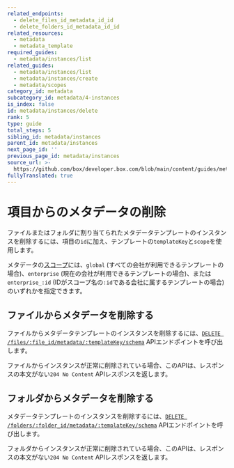 ```yaml
---
related_endpoints:
  - delete_files_id_metadata_id_id
  - delete_folders_id_metadata_id_id
related_resources:
  - metadata
  - metadata_template
required_guides:
  - metadata/instances/list
related_guides:
  - metadata/instances/list
  - metadata/instances/create
  - metadata/scopes
category_id: metadata
subcategory_id: metadata/4-instances
is_index: false
id: metadata/instances/delete
rank: 5
type: guide
total_steps: 5
sibling_id: metadata/instances
parent_id: metadata/instances
next_page_id: ''
previous_page_id: metadata/instances
source_url: >-
  https://github.com/box/developer.box.com/blob/main/content/guides/metadata/4-instances/5-delete.md
fullyTranslated: true
---
```

# 項目からのメタデータの削除

ファイルまたはフォルダに割り当てられたメタデータテンプレートのインスタンスを削除するには、項目の`id`に加え、テンプレートの`templateKey`と`scope`を使用します。

<Message>

メタデータの[スコープ][scopes]には、`global` (すべての会社が利用できるテンプレートの場合)、`enterprise` (現在の会社が利用できるテンプレートの場合)、または`enterprise_:id` (IDがスコープ名の`:id`である会社に属するテンプレートの場合) のいずれかを指定できます。

</Message>

## ファイルからメタデータを削除する

ファイルからメタデータテンプレートのインスタンスを削除するには、[`DELETE /files/:file_id/metadata/:templateKey/schema`][e_on_file] APIエンドポイントを呼び出します。

<Samples id="delete_files_id_metadata_id_id">

</Samples>

ファイルからインスタンスが正常に削除されている場合、このAPIは、レスポンスの本文がない`204 No Content` APIレスポンスを返します。

## フォルダからメタデータを削除する

メタデータテンプレートのインスタンスを削除するには、[`DELETE /folders/:folder_id/metadata/:templateKey/schema`][e_on_folder] APIエンドポイントを呼び出します。

<Samples id="delete_folders_id_metadata_id_id">

</Samples>

フォルダからインスタンスが正常に削除されている場合、このAPIは、レスポンスの本文がない`204 No Content` APIレスポンスを返します。

[e_on_file]: e://delete_files_id_metadata_id_id

[e_on_folder]: e://delete_folders_id_metadata_id_id

[scopes]: g://metadata/scopes

